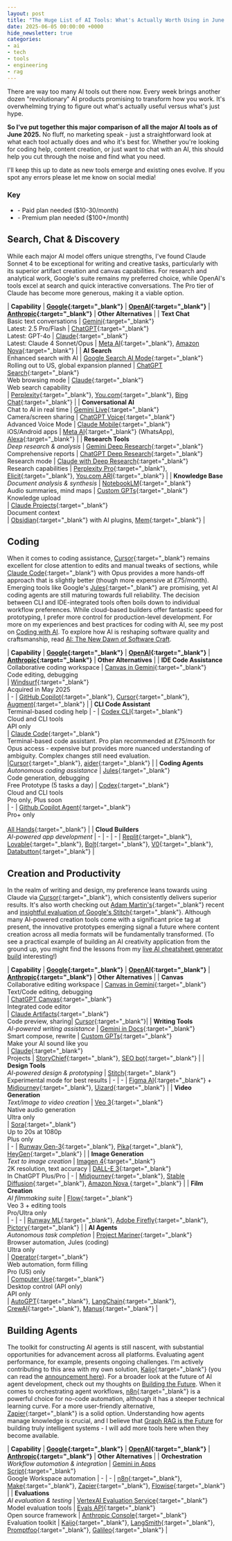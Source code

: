 ```yaml
---
layout: post
title: "The Huge List of AI Tools: What's Actually Worth Using in June 2025?"
date: 2025-06-05 00:00:00 +0000
hide_newsletter: true
categories:
- ai
- tech
- tools
- engineering
- rag
---
```


There are way too many AI tools out there now. Every week brings another dozen "revolutionary" AI products promising to transform how you work. It's overwhelming trying to figure out what's actually useful versus what's just hype.

**So I've put together this major comparison of all the major AI tools as of June 2025.** No fluff, no marketing speak - just a straightforward look at what each tool actually does and who it's best for. Whether you're looking for coding help, content creation, or just want to chat with an AI, this should help you cut through the noise and find what you need.

<!--more-->

I'll keep this up to date as new tools emerge and existing ones evolve. If you spot any errors please let me know on social media!

### Key

- <i data-lucide="circle-dollar-sign" class="inline w-4 h-4"></i> - Paid plan needed ($10-30/month)
- <i data-lucide="circle-dollar-sign" class="inline w-4 h-4"></i><i data-lucide="circle-dollar-sign" class="inline w-4 h-4"></i><i data-lucide="circle-dollar-sign" class="inline w-4 h-4"></i> - Premium plan needed ($100+/month)

<style>
table {
  border-collapse: separate;
  border-spacing: 0 0.5em;
  width: 100%;
}
thead th {
  text-align: left;
  background: #f9fafd;
  padding: 8px 4px;
  color: #333333;
  font-weight: bold;
}
tbody tr:nth-child(even) {
  background: #f9fafd;
}
tbody td {
  vertical-align: top;
  padding: 8px 4px;
  color: #333333;
}

table a {
  color: #0292b7;
  text-decoration: underline;
}

table a:hover {
  color: #1ac8db;
}
</style>

## Search, Chat & Discovery

While each major AI model offers unique strengths, I've found Claude Sonnet 4 to be exceptional for writing and creative tasks, particularly with its superior artifact creation and canvas capabilities. For research and analytical work, Google's suite remains my preferred choice, while OpenAI's tools excel at search and quick interactive conversations. The Pro tier of Claude has become more generous, making it a viable option.

| **Capability** | **[Google](https://ai.google){:target="_blank"}** | **[OpenAI](https://openai.com){:target="_blank"}** | **[Anthropic](https://anthropic.com){:target="_blank"}** | **Other Alternatives** |
| **Text Chat**<br>Basic text conversations | [Gemini](https://gemini.google.com){:target="_blank"}<br>Latest: 2.5 Pro/Flash | [ChatGPT](https://chat.openai.com){:target="_blank"}<br>Latest: GPT-4o | [Claude](https://claude.ai){:target="_blank"}<br>Latest: Claude 4 Sonnet/Opus | [Meta AI](https://ai.meta.com){:target="_blank"}, [Amazon Nova](https://aws.amazon.com/ai/generative-ai/nova/){:target="_blank"} |
| **AI Search**<br>Enhanced search with AI | [Google Search AI Mode](https://www.google.com/search){:target="_blank"}<br>Rolling out to US, global expansion planned | [ChatGPT Search](https://openai.com/index/introducing-chatgpt-search/){:target="_blank"}<br>Web browsing mode | [Claude](https://claude.ai){:target="_blank"}<br>Web search capability<br>| [Perplexity](https://perplexity.ai){:target="_blank"}, [You.com](https://you.com){:target="_blank"}, [Bing Chat](https://www.bing.com/chat){:target="_blank"} |
| **Conversational AI**<br>Chat to AI in real time | [Gemini Live](https://gemini.google.com){:target="_blank"}<br>Camera/screen sharing | [ChatGPT Voice](https://openai.com/chatgpt){:target="_blank"}<br>Advanced Voice Mode | [Claude Mobile](https://claude.ai){:target="_blank"}<br>iOS/Android apps | [Meta AI](https://ai.meta.com){:target="_blank"} (WhatsApp), [Alexa](https://alexa.amazon.com){:target="_blank"} |
| **Research Tools**<br>*Deep research & analysis* | [Gemini Deep Research](https://gemini.google.com/advanced){:target="_blank"}<br>Comprehensive reports | [ChatGPT Deep Research](https://chat.openai.com){:target="_blank"}<br>Research mode | [Claude with Deep Research](https://claude.ai){:target="_blank"}<br>Research capabilities | [Perplexity Pro](https://perplexity.ai/pro){:target="_blank"}, [Elicit](https://elicit.com){:target="_blank"}, [You.com ARI](https://you.com/ari){:target="_blank"} |
| **Knowledge Base**<br>*Document analysis & synthesis* | [NotebookLM](https://notebooklm.google.com){:target="_blank"}<br>Audio summaries, mind maps | [Custom GPTs](https://chat.openai.com/gpts){:target="_blank"}<br>Knowledge upload<br><i data-lucide="circle-dollar-sign" class="inline w-4 h-4"></i>| [Claude Projects](https://www.anthropic.com/news/projects){:target="_blank"}<br>Document context<br><i data-lucide="circle-dollar-sign" class="inline w-4 h-4"></i> | [Obsidian](https://obsidian.md){:target="_blank"} with AI plugins, [Mem](https://mem.ai){:target="_blank"} |

## Coding

When it comes to coding assistance, [Cursor](https://cursor.sh){:target="_blank"} remains excellent for close attention to edits and manual tweaks of sections, while [Claude Code](https://docs.anthropic.com/en/docs/claude-code/overview){:target="_blank"} with Opus provides a more hands-off approach that is slightly better (though more expensive at £75/month). Emerging tools like Google's [Jules](https://jules.google.com){:target="_blank"} are promising, yet AI coding agents are still maturing towards full reliability. The decision between CLI and IDE-integrated tools often boils down to individual workflow preferences. While cloud-based builders offer fantastic speed for prototyping, I prefer more control for production-level development. For more on my experiences and best practices for coding with AI, see my post on [Coding with AI](/coding-with-ai/). To explore how AI is reshaping software quality and craftsmanship, read [AI: The New Dawn of Software Craft](/ai-new-dawn-of-software-craft/).

| **Capability** | **[Google](https://ai.google){:target="_blank"}** | **[OpenAI](https://openai.com){:target="_blank"}** | **[Anthropic](https://anthropic.com){:target="_blank"}** | **Other Alternatives** |
| **IDE Code Assistance**<br>Collaborative coding workspace | [Canvas in Gemini](https://gemini.google.com/advanced){:target="_blank"}<br>Code editing, debugging<br><i data-lucide="circle-dollar-sign" class="inline w-4 h-4"></i>| [Windsurf](https://www.cnbc.com/2025/04/16/openai-in-talks-to-pay-about-3-billion-to-acquire-startup-windsurf.html){:target="_blank"}<br>Acquired in May 2025<br><i data-lucide="circle-dollar-sign" class="inline w-4 h-4"></i>| - | [GitHub Copilot](https://github.com/features/copilot){:target="_blank"}, [Cursor](https://cursor.sh){:target="_blank"}, [Augment](https://augmentcode.com){:target="_blank"} |
| **CLI Code Assistant**<br>Terminal-based coding help | - | [Codex CLI](https://openai.com/codex/){:target="_blank"}<br>Cloud and CLI tools<br>API only<br><i data-lucide="circle-dollar-sign" class="inline w-4 h-4"></i>| [Claude Code](https://docs.anthropic.com/en/docs/claude-code/overview){:target="_blank"}<br>Terminal-based code assistant. Pro plan recommended at £75/month for Opus access - expensive but provides more nuanced understanding of ambiguity. Complex changes still need evaluation.<br><i data-lucide="circle-dollar-sign" class="inline w-4 h-4"></i><i data-lucide="circle-dollar-sign" class="inline w-4 h-4"></i><i data-lucide="circle-dollar-sign" class="inline w-4 h-4"></i>|[Cursor](https://cursor.sh){:target="_blank"}, [aider](https://github.com/paul-gauthier/aider){:target="_blank"} |
| **Coding Agents**<br>*Autonomous coding assistance* | [Jules](https://jules.google.com){:target="_blank"}<br>Code generation, debugging<br>Free Prototype (5 tasks a day) | [Codex](https://openai.com/codex/){:target="_blank"}<br>Cloud and CLI tools<br>Pro only, Plus soon<br><i data-lucide="circle-dollar-sign" class="inline w-4 h-4"></i><i data-lucide="circle-dollar-sign" class="inline w-4 h-4"></i><i data-lucide="circle-dollar-sign" class="inline w-4 h-4"></i>| - | [Github Copilot Agent](https://docs.github.com/en/enterprise-cloud@latest/copilot/using-github-copilot/coding-agent/about-assigning-tasks-to-copilot){:target="_blank"}<br>Pro+ only<br><i data-lucide="circle-dollar-sign" class="inline w-4 h-4"></i><br>[All Hands](https://all-hands.dev){:target="_blank"} |
| **Cloud Builders**<br>*AI-powered app development* | - | - | - | [Replit](https://replit.com){:target="_blank"}, [Lovable](https://lovable.ai){:target="_blank"}, [Bolt](https://bolt.so){:target="_blank"}, [V0](https://v0.dev){:target="_blank"}, [Databutton](https://databutton.com){:target="_blank"} |

## Creation and Productivity

In the realm of writing and design, my preference leans towards using Claude via [Cursor](https://cursor.sh){:target="_blank"}, which consistently delivers superior results. It's also worth checking out [Adam Martin's](https://www.linkedin.com/in/adam-martin-b3ba4414a/){:target="_blank"} recent and [insightful evaluation of Google's Stitch](https://fractional-ctos.com/2025/05/24/google-stitch-evaluation-alternatives/){:target="_blank"}. Although many AI-powered creation tools come with a significant price tag at present, the innovative prototypes emerging signal a future where content creation across all media formats will be fundamentally transformed. (To see a practical example of building an AI creativity application from the ground up, you might find the lessons from my [live AI cheatsheet generator build](/livestream-ai-cheatsheet-app/) interesting!)

| **Capability** | **[Google](https://ai.google){:target="_blank"}** | **[OpenAI](https://openai.com){:target="_blank"}** | **[Anthropic](https://anthropic.com){:target="_blank"}** | **Other Alternatives** |
| **Canvas**<br>Collaborative editing workspace | [Canvas in Gemini](https://gemini.google/overview/canvas/?hl=en){:target="_blank"}<br>Text/Code editing, debugging<br>| [ChatGPT Canvas](https://openai.com/index/introducing-canvas/){:target="_blank"}<br>Integrated code editor<br>| [Claude Artifacts](https://www.anthropic.com/news/artifacts){:target="_blank"}<br>Code preview, sharing| [Cursor](https://cursor.sh){:target="_blank"}|
| **Writing Tools**<br>*AI-powered writing assistance* | [Gemini in Docs](https://workspace.google.com/solutions/ai/){:target="_blank"}<br>Smart compose, rewrite | [Custom GPTs](https://openai.com/index/introducing-gpts/){:target="_blank"}<br>Make your AI sound like you<br><i data-lucide="circle-dollar-sign" class="inline w-4 h-4"></i>| [Claude](https://claude.ai){:target="_blank"}<br>Projects | [StoryChief](https://storychief.io){:target="_blank"}, [SEO bot](https://seobotai.com){:target="_blank"} |
| **Design Tools**<br>*AI-powered design & prototyping* | [Stitch](https://stitch.withgoogle.com/){:target="_blank"}<br>Experimental mode for best results | - | - | [Figma AI](https://www.figma.com/ai){:target="_blank"} + [Midjourney](https://midjourney.com){:target="_blank"}, [Uizard](https://uizard.io){:target="_blank"} |
| **Video Generation**<br>*Text/image to video creation* | [Veo 3](https://deepmind.google/technologies/veo/){:target="_blank"}<br>Native audio generation<br>Ultra only<br><i data-lucide="circle-dollar-sign" class="inline w-4 h-4"></i><i data-lucide="circle-dollar-sign" class="inline w-4 h-4"></i><i data-lucide="circle-dollar-sign" class="inline w-4 h-4"></i> | [Sora](https://openai.com/sora){:target="_blank"}<br>Up to 20s at 1080p<br>Plus only<br><i data-lucide="circle-dollar-sign" class="inline w-4 h-4"></i> | - | [Runway Gen-3](https://runwayml.com){:target="_blank"}, [Pika](https://pika.art){:target="_blank"}, [HeyGen](https://heygen.com){:target="_blank"} |
| **Image Generation**<br>*Text to image creation* | [Imagen 4](https://deepmind.google/technologies/imagen/){:target="_blank"}<br>2K resolution, text accuracy | [DALL-E 3](https://openai.com/dall-e-3){:target="_blank"}<br>In ChatGPT Plus/Pro | - | [Midjourney](https://midjourney.com){:target="_blank"}, [Stable Diffusion](https://stability.ai){:target="_blank"}, [Amazon Nova ](https://aws.amazon.com/ai/generative-ai/nova/creative/){:target="_blank"} |
| **Film Creation**<br>*AI filmmaking suite* | [Flow](https://flow.google){:target="_blank"}<br>Veo 3 + editing tools<br>Pro/Ultra only<br><i data-lucide="circle-dollar-sign" class="inline w-4 h-4"></i><i data-lucide="circle-dollar-sign" class="inline w-4 h-4"></i><i data-lucide="circle-dollar-sign" class="inline w-4 h-4"></i> | - | - | [Runway ML](https://runwayml.com){:target="_blank"}, [Adobe Firefly](https://firefly.adobe.com){:target="_blank"}, [Pictory](https://pictory.ai){:target="_blank"} |
| **AI Agents**<br>*Autonomous task completion* | [Project Mariner](https://blog.google/technology/google-deepmind/google-gemini-ai-update-december-2024/){:target="_blank"}<br>Browser automation, Jules (coding)<br>Ultra only<br><i data-lucide="circle-dollar-sign" class="inline w-4 h-4"></i><i data-lucide="circle-dollar-sign" class="inline w-4 h-4"></i><i data-lucide="circle-dollar-sign" class="inline w-4 h-4"></i> | [Operator](https://openai.com/index/introducing-operator/){:target="_blank"}<br>Web automation, form filling<br>Pro (US) only<br><i data-lucide="circle-dollar-sign" class="inline w-4 h-4"></i><i data-lucide="circle-dollar-sign" class="inline w-4 h-4"></i><i data-lucide="circle-dollar-sign" class="inline w-4 h-4"></i> | [Computer Use](https://www.anthropic.com/news/3-5-models-and-computer-use){:target="_blank"}<br>Desktop control (API only)<br>API only<br><i data-lucide="circle-dollar-sign" class="inline w-4 h-4"></i> | [AutoGPT](https://autogpt.net){:target="_blank"}, [LangChain](https://langchain.com){:target="_blank"}, [CrewAI](https://crewai.com){:target="_blank"}, [Manus](https://manus.ai){:target="_blank"} |

## Building Agents

The toolkit for constructing AI agents is still nascent, with substantial opportunities for advancement across all platforms. Evaluating agent performance, for example, presents ongoing challenges. I'm actively contributing to this area with my own solution, [Kaijo](https://kaijo.ai){:target="_blank"} (you can read the [announcement here](/kaijo)). For a broader look at the future of AI agent development, check out my thoughts on [Building the Future](/building-the-future/). When it comes to orchestrating agent workflows, [n8n](https://n8n.io){:target="_blank"} is a powerful choice for no-code automation, although it has a steeper technical learning curve. For a more user-friendly alternative, [Zapier](https://zapier.com){:target="_blank"} is a solid option. Understanding how agents manage knowledge is crucial, and I believe that [Graph RAG is the Future](/graph-rag/) for building truly intelligent systems - I will add more tools here when they become available.

| **Capability** | **[Google](https://ai.google){:target="_blank"}** | **[OpenAI](https://openai.com){:target="_blank"}** | **[Anthropic](https://anthropic.com){:target="_blank"}** | **Other Alternatives** |
| **Orchestration**<br>*Workflow automation & integration* | [Gemini in Apps Script](https://github.com/mhawksey/GeminiApp){:target="_blank"}<br>Google Workspace automation | - | - | [n8n](https://n8n.io){:target="_blank"}, [Make](https://www.make.com){:target="_blank"}, [Zapier](https://zapier.com){:target="_blank"}, [Flowise](https://flowiseai.com){:target="_blank"} |
| **Evaluations**<br>*AI evaluation & testing* | [VertexAI Evaluation Service](https://cloud.google.com/vertex-ai/generative-ai/docs/models/evaluation-overview){:target="_blank"}<br>Model evaluation tools | [Evals API](https://platform.openai.com/docs/guides/evals){:target="_blank"}<br>Open source framework | [Anthropic Console](https://console.anthropic.com/dashboard){:target="_blank"}<br>Evaluation toolkit | [Kaijo](https://kaijo.ai){:target="_blank"}, [LangSmith](https://smith.langchain.com){:target="_blank"}, [Promptfoo](https://promptfoo.dev){:target="_blank"}, [Galileo](https://galileo.ai){:target="_blank"} |

